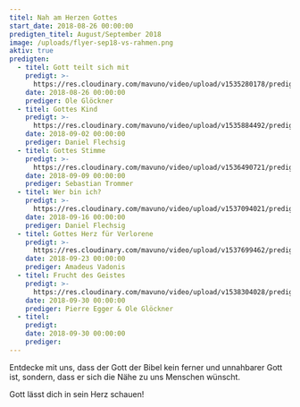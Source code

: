 ```yaml
---
titel: Nah am Herzen Gottes
start_date: 2018-08-26 00:00:00
predigten_titel: August/September 2018
image: /uploads/flyer-sep18-vs-rahmen.png
aktiv: true
predigten:
  - titel: Gott teilt sich mit
    predigt: >-
      https://res.cloudinary.com/mavuno/video/upload/v1535280178/predigten/%20Nah%20an%20Gottes%20Herz/20180826_Predigt_Gloeckner_Nah_an_Gottes_Herz_01.mp3
    date: 2018-08-26 00:00:00
    prediger: Ole Glöckner
  - titel: Gottes Kind
    predigt: >-
      https://res.cloudinary.com/mavuno/video/upload/v1535884492/predigten/%20Nah%20an%20Gottes%20Herz/20180902_Predigt_Flechsig_Nah_an_Gottes_Herz_02.mp3
    date: 2018-09-02 00:00:00
    prediger: Daniel Flechsig
  - titel: Gottes Stimme
    predigt: >-
      https://res.cloudinary.com/mavuno/video/upload/v1536490721/predigten/%20Nah%20an%20Gottes%20Herz/20180909_Predigt_Trommer_Nah_an_Gottes_Herz_03.mp3
    date: 2018-09-09 00:00:00
    prediger: Sebastian Trommer
  - titel: Wer bin ich?
    predigt: >-
      https://res.cloudinary.com/mavuno/video/upload/v1537094021/predigten/%20Nah%20an%20Gottes%20Herz/20180916_Predigt_Flechsig_Nah_an_Gottes_Herz_04.mp3
    date: 2018-09-16 00:00:00
    prediger: Daniel Flechsig
  - titel: Gottes Herz für Verlorene
    predigt: >-
      https://res.cloudinary.com/mavuno/video/upload/v1537699462/predigten/%20Nah%20an%20Gottes%20Herz/20180923_Predigt_Vadonis_Nah_an_Gottes_Herz_05.mp3
    date: 2018-09-23 00:00:00
    prediger: Amadeus Vadonis
  - titel: Frucht des Geistes
    predigt: >-
      https://res.cloudinary.com/mavuno/video/upload/v1538304028/predigten/%20Nah%20an%20Gottes%20Herz/20180930_Predigt_Egger_Nah_an_Gottes_Herz_06.mp3
    date: 2018-09-30 00:00:00
    prediger: Pierre Egger & Ole Glöckner
  - titel:
    predigt:
    date: 2018-09-30 00:00:00
    prediger:
---
```


Entdecke mit uns, dass der Gott der Bibel kein ferner und unnahbarer Gott ist, sondern, dass er sich die Nähe zu uns Menschen wünscht.

Gott lässt dich in sein Herz schauen!